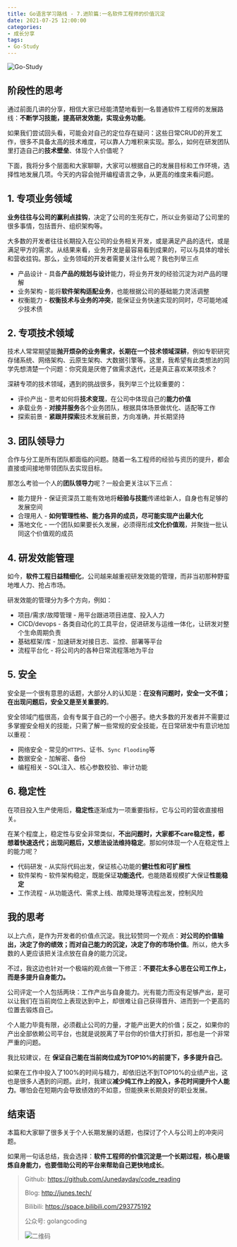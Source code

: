 ```yaml
---
title: Go语言学习路线 - 7.进阶篇:一名软件工程师的价值沉淀
date: 2021-07-25 12:00:00
categories: 
- 成长分享
tags:
- Go-Study
---
```


![Go-Study](https://i.loli.net/2021/02/28/BnVH86E5owhsaFd.jpg)

## 阶段性的思考

通过前面几讲的分享，相信大家已经能清楚地看到一名普通软件工程师的发展路线：**不断学习技能，提高研发效能，实现业务功能**。

如果我们尝试回头看，可能会对自己的定位存在疑问：这些日常CRUD的开发工作，很多不具备太高的技术难度，可以靠人力堆积来实现。那么，如何在研发团队里打造自己的**技术壁垒**、体现个人价值呢？

下面，我将分多个层面和大家聊聊，大家可以根据自己的发展目标和工作环境，选择性地发展几项。今天的内容会抛开编程语言之争，从更高的维度来看问题。

<!-- more -->

## 1. 专项业务领域

**业务往往与公司的赢利点挂钩**，决定了公司的生死存亡，所以业务驱动了公司里的很多事情，包括晋升、组织架构等。

大多数的开发者往往长期投入在公司的业务相关开发，或是满足产品的迭代，或是满足甲方的需求。从结果来看，业务开发是最容易看到成果的，可以与具体的增长和营收挂钩。那么，业务领域的开发者需要关注什么呢？我也列举三点

- 产品设计 - 具备**产品的规划与设计**能力，将业务开发的经验沉淀为对产品的理解
- 业务架构 - 能将**软件架构适配业务**，也能根据公司的基础能力灵活调整
- 权衡能力 - **权衡技术与业务的冲突**，能保证业务快速实现的同时，尽可能地减少技术债



## 2. 专项技术领域

技术人常常期望能**抛开烦杂的业务需求，长期在一个技术领域深耕**，例如专职研究存储系统、网络架构、云原生架构、大数据引擎等。这里，我希望有此类想法的同学先想清楚一个问题：你究竟是厌倦了做需求迭代，还是真正喜欢某项技术？

深耕专项的技术领域，遇到的挑战很多，我列举三个比较重要的：

- 评价产出 - 思考如何将**技术变现**，在公司中体现自己的**能力价值**
- 承载业务 - **对接并服务**各个业务团队，根据具体场景做优化、适配等工作
- 探索前景 - **紧跟并探索**技术发展前景，方向准确，并长期坚持



## 3. 团队领导力

合作与分工是所有团队都面临的问题。随着一名工程师的经验与资历的提升，都会直接或间接地带领团队去实现目标。

那怎么考验一个人的**团队领导力**呢？一般会更关注以下三点：

- 能力提升 - 保证资深员工能有效地将**经验与技能**传递给新人，自身也有足够的发展空间
- 合理用人 - **如何管理性格、能力各异的成员，尽可能实现产出最大化**
- 落地文化 - 一个团队如果要长久发展，必须得形成**文化价值观**，并聚拢一批认同这个价值观的成员



## 4. 研发效能管理

如今，**软件工程日益精细化**，公司越来越重视研发效能的管理，而非当初那种野蛮地堆人力、抢占市场。

研发效能的管理分为多个方向，例如：

- 项目/需求/故障管理 - 用平台跟进项目进度、投入人力
- CICD/devops - 各类自动化的工具平台，促进研发与运维一体化，让研发对整个生命周期负责
- 基础框架/库 - 加速研发对接日志、监控、部署等平台
- 流程平台化 - 将公司内的各种日常流程落地为平台



## 5. 安全

安全是一个很有意思的话题，大部分人的认知是：**在没有问题时，安全一文不值；在出现问题后，安全又是至关重要的**。

安全领域门槛很高，会有专属于自己的一个小圈子。绝大多数的开发者并不需要过多掌握安全相关的技能，只需了解一些常规的安全技能，在日常研发中有意识地加以重视：

- 网络安全 - 常见的`HTTPS`、证书、`Sync Flooding`等
- 数据安全 - 加解密、备份
- 编程相关 - SQL注入、核心参数校验、审计功能



## 6. 稳定性

在项目投入生产使用后，**稳定性**逐渐成为一项重要指标，它与公司的营收直接相关。

在某个程度上，稳定性与安全非常类似，**不出问题时，大家都不care稳定性，都想着快速迭代；出现问题后，又想法设法维持稳定**。那如何体现一个人在稳定性上的能力呢？

- 代码研发 - 从实际代码出发，保证核心功能的**健壮性和可扩展性**
- 软件架构 - 软件架构稳定，既能保证**功能迭代**，也能随着规模扩大保证**性能稳定**
- 工作流程 - 从功能迭代、需求上线、故障处理等流程出发，控制风险



## 我的思考

以上六点，是作为开发者的价值点沉淀。我比较赞同一个观点：**对公司的价值输出，决定了你的绩效；而对自己能力的沉淀，决定了你的市场价值**。所以，绝大多数的人更应该把关注点放在自身的能力沉淀。

不过，我这边也针对一个极端的观点做一下修正：**不要花太多心思在公司工作上，而是多提升自身能力。**

公司评定一个人包括两块：工作产出与自身能力。光有能力而没有足够产出，是可以让我们在当前岗位上表现达到中上，却很难让自己获得晋升、进而到一个更高的位置去锻炼自己。

个人能力毕竟有限，必须截止公司的力量，才能产出更大的价值；反之，如果你的产出全部依赖公司平台，也就是说脱离了平台你的价值大打折扣，那也是一个非常严重的问题。

我比较建议，在 **保证自己能在当前岗位成为TOP10%的前提下，多多提升自己**。

如果在工作中投入了100%的时间与精力，却依旧达不到TOP10%的业绩产出，这也是很多人遇到的问题。此时，我建议**减少纯工作上的投入，多花时间提升个人能力**。哪怕会在短期内会导致绩效的不如意，但能换来长期良好的职业发展。



## 结束语

本篇和大家聊了很多关于个人长期发展的话题，也探讨了个人与公司上的冲突问题。

如果用一句话总结，我会选择：**软件工程师的价值沉淀是一个长期过程，核心是锻炼自身能力，也要借助公司的平台来帮助自己更快地成长**。



> Github: https://github.com/Junedayday/code_reading
>
> Blog: http://junes.tech/
>
> Bilibili: https://space.bilibili.com/293775192
>
> 公众号: golangcoding
>
>  ![二维码](https://i.loli.net/2021/02/28/RPzy7Hjc9GZ8I3e.jpg)

